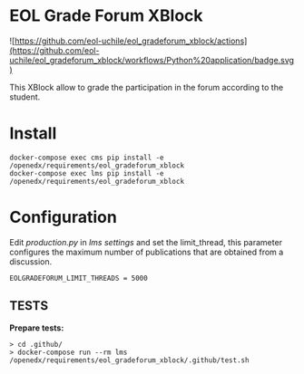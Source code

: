 # EOL Grade Forum XBlock

![https://github.com/eol-uchile/eol_gradeforum_xblock/actions](https://github.com/eol-uchile/eol_gradeforum_xblock/workflows/Python%20application/badge.svg)

This XBlock allow to grade the participation in the forum according to the student.

# Install

    docker-compose exec cms pip install -e /openedx/requirements/eol_gradeforum_xblock
    docker-compose exec lms pip install -e /openedx/requirements/eol_gradeforum_xblock

# Configuration

Edit *production.py* in *lms settings* and set the limit_thread, this parameter configures the maximum number of publications that are obtained from a discussion.

    EOLGRADEFORUM_LIMIT_THREADS = 5000

## TESTS
**Prepare tests:**

    > cd .github/
    > docker-compose run --rm lms /openedx/requirements/eol_gradeforum_xblock/.github/test.sh
